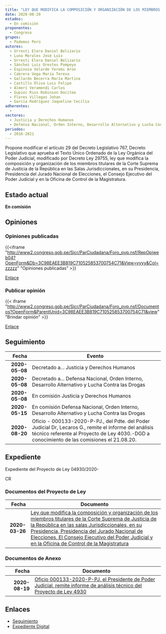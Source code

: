 ```yaml
---
title: "LEY QUE MODIFICA LA COMPOSICIÓN Y ORGANIZACIÓN DE LOS MIEMBROS TITULARES DE LA CORTE SUPREMA DE JUSTICIA DE LA REPÚBLICA EN LAS SALAS JURISDICCIONALES, EN SU PRESIDENCIA, PRESIDENCIA DEL JURADO NACIONAL DE ELECCIONES, EL CONSEJO EJECUTIVO DEL PODER JUDICIAL Y EN LA OFICINA DE CONTROL DE LA MAGISTATURA"
date: 2020-08-20
estados: 
  - En comisión
proponentes: 
  - Congreso
grupos: 
  - Podemos Perú
autores: 
  - Urresti Elera Daniel Belizario
  - Luna Morales José Luis
  - Urresti Elera Daniel Belizario
  - Sánchez Luis Orestes Pompeyo
  - Espinoza Velarde Yeremi Aron
  - Cabrera Vega María Teresa
  - Gallardo Becerra María Martina
  - Castillo Oliva Luis Felipe
  - Almerí Veramendi Carlos
  - Gupioc Rios Robinson Dociteo
  - Flores Villegas Johan
  - García Rodríguez Jaqueline Cecilia
adherentes: 
  - 
sectores: 
  - Justicia y Derechos Humanos
  - Defensa Nacional, Orden Interno, Desarrollo Alternativo y Lucha Contra las Drogas
periodos: 
  - 2016-2021
---
```


Propone modificar el artículo 29 del Decreto Legislativo 767, Decreto Legislativo que aprueba el Texto Único Ordenado de la Ley Orgánica del Poder Judicial, modificado por Decreto Ley 29755, ley que modifica la composición y organización de los miembros titulares de la Corte Suprema de Justicia de la República en las Salas Jurisdiccionales, en su Presidencia, Presidencia del Jurado Nacional de Elecciones, el Consejo Ejecutivo del Poder Judicial y en la Oficina de Control de la Magistratura.


## Estado actual

**En comisión**

## Opiniones

### Opiniones publicadas

{{<iframe "http://www2.congreso.gob.pe/Sicr/ParCiudadana/Foro_pvp.nsf/RepOpiweb04?OpenForm&Db=3C98EAEE3B819C710525853700754C71&View=yyyy&Col=zzzzz" "Opiniones publicadas" >}}

[Enlace](http://www2.congreso.gob.pe/Sicr/ParCiudadana/Foro_pvp.nsf/RepOpiweb04?OpenForm&Db=3C98EAEE3B819C710525853700754C71&View=yyyy&Col=zzzzz)
### Publicar opinión

{{< iframe "http://www2.congreso.gob.pe/Sicr/ParCiudadana/Foro_pvp.nsf/Documentos?OpenForm&ParentUnid=3C98EAEE3B819C710525853700754C71&view" "Brindar opinión" >}}

[Enlace](http://www2.congreso.gob.pe/Sicr/ParCiudadana/Foro_pvp.nsf/Documentos?OpenForm&ParentUnid=3C98EAEE3B819C710525853700754C71&view)

## Seguimiento

| Fecha | Evento |
|------:|--------|
| **2020-05-08** | Decretado a... Justicia y Derechos Humanos|
| **2020-05-08** | Decretado a... Defensa Nacional, Orden Interno, Desarrollo Alternativo y Lucha Contra las Drogas|
| **2020-05-08** | En comisión Justicia y Derechos Humanos|
| **2020-05-15** | En comisión Defensa Nacional, Orden Interno, Desarrollo Alternativo y Lucha Contra las Drogas|
| **2020-08-20** | Oficio - 000133-2020-P-PJ., del Pdte. del Poder Judicial Dr, Lecaros G., remite el informe del análisis técnico referente al Proyecto de Ley 4030.-DGD a conocimiento de las comisiones el 21.08.20.|


## Expediente

Expediente del Proyecto de Ley 04930/2020-

CR


### Documentos del Proyecto de Ley

| Fecha | Documento |
|------:|--------|
| **2020-03-26** | [Ley que modifica la composición y organización de los miembros titulares de la Corte Suprema de Justicia de la República en las salas Jurisdiccionales, en su Presidencia, Presidencia del Jurado Nacional de Elecciones, El Consejo Ejecutivo del Poder Judicial y en la Oficina de Control de la Magistratura](http://www.leyes.congreso.gob.pe/Documentos/2016_2021/Proyectos_de_Ley_y_de_Resoluciones_Legislativas/PL04930_20200326.pdf) |

### Documentos de Anexo

| Fecha | Documento |
|------:|--------|
| **2020-08-19** | [Oficio 000133-2020-P-PJ, el Presidente de Poder Judicial, remite informe de análisis técnico del Proyecto de Ley 4930](http://www.leyes.congreso.gob.pe/Documentos/2016_2021/Oficios/Otras_Instituciones/OFICIO-000133_2020-P-PJ.pdf) |

## Enlaces 

- [Seguimiento](http://www2.congreso.gob.pe/Sicr/TraDocEstProc/CLProLey2016.nsf/f7fff46988ca05b1052578e100829cc7/6e831edd3eec147405258538006e851e?OpenDocument)
- [Expediente Digital](http://www2.congreso.gob.pe/Sicr/TraDocEstProc/CLProLey2016.nsf/f7fff46988ca05b1052578e100829cc7/6e831edd3eec147405258538006e851e?OpenDocument&Click=05257FB7005EB655.eb71d0cf91d8294e05256cdf006b5706/$Body/0.1C6C)
